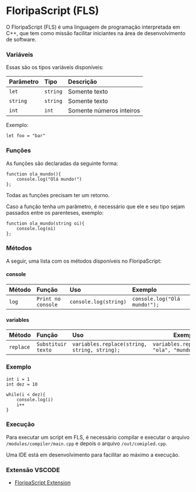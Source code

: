# FloripaScript (FLS)

O FloripaScript (FLS) é uma linguagem de programação interpretada em C++, que tem como missão facilitar iniciantes na área de desenvolvimento de software.

### Variáveis

Essas são os tipos variáveis disponíveis:

| Parâmetro | Tipo     | Descrição                |
| :-------- | :------- | :----------------------- |
| `let`     | `string` | Somente texto            |
| `string`  | `string` | Somente texto            |
| `int`     | `int`    | Somente números inteiros |

Exemplo:

```
let foo = "bar"
```

### Funções

As funções são declaradas da seguinte forma:

```
function ola_mundo(){
    console.log("Olá mundo!")
};
```

Todas as funções precisam ter um retorno.

Caso a função tenha um parâmetro, é necessário que ele e seu tipo sejam passados entre os parenteses, exemplo:

```
function ola_mundo(string oi){
    console.log(oi)
};
```

### Métodos

A seguir, uma lista com os métodos disponíveis no FloripaScript:

#### console

| Método | Função             | Uso                   | Exemplo                      |
| :----- | :----------------- | :-------------------- | :--------------------------- |
| `log`  | `Print no console` | `console.log(string)` | `console.log("Olá mundo!");` |


#### variables

| Método    | Função             | Uso                                          | Exemplo                                   |
| :-------- | :----------------- | :------------------------------------------- | ----------------------------------------- |
| `replace` | `Substituir texto` | `variables.replace(string, string, string);` | `variables.replace(ola, "ola", "mundo");` |

### Exemplo

```
int i = 1
int dez = 10

while(i < dez){
    console.log(i)
    i++
}

```

### Execução

Para executar um script em FLS, é necessário compilar e executar o arquivo `/modules/compiler/main.cpp` e depois o arquivo `/out/comipled.cpp`.

Uma IDE está em desenvolvimento para facilitar ao máximo a execução.

### Extensão VSCODE

- [FloripaScript Extension](https://marketplace.visualstudio.com/items?itemName=GuilhermeFloriano.floripascript-extension)
